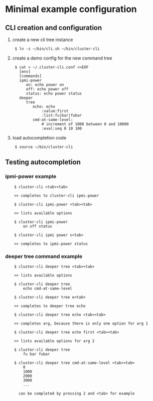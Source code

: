 # Minimal example configuration

## CLI creation and configuration

1. create a new cli tree instance

        $ ln -s ~/bin/cli.sh ~/bin/cluster-cli


2. create a demo config for the new command tree

        $ cat > ~/.cluster-cli.conf <<EOF
          [env]
          [commands]
          ipmi-power
             on: echo power on
             off: echo power off
             status: echo power status
          deeper
             tree
                echo: echo
                    :value:first
                    :list:fu|bar|fubar
                cmd-at-same-level:
                    # increment of 1000 between 0 and 10000
                    :eval:seq 0 10 100

3. load autocompletion code

        $ source ~/bin/cluster-cli

## Testing autocompletion

### ipmi-power example

        $ cluster-cli <tab><tab>

        >> completes to cluster-cli ipmi-power

        $ cluster-cli ipmi-power <tab><tab>

        >> lists available options

        $ cluster-cli ipmi-power
            on off status

        $ cluster-cli ipmi power s<tab>

        >> completes to ipmi-power status

### deeper tree command example

        $ cluster-cli deeper tree <tab><tab>

        >> lists available options

        $ cluster-cli deeper tree 
            echo cmd-at-same-level

        $ cluster-cli deeper tree e<tab>

        >> completes to deeper tree echo 

        $ cluster-cli deeper tree echo <tab><tab>

        >> completes arg, because there is only one option for arg 1

        $ cluster-cli deeper tree echo first <tab><tab>

        >> lists available options for arg 2

        $ cluster-cli deeper tree 
            fu bar fubar

        $ cluster-cli deeper tree cmd-at-same-level <tab><tab>
            0
            1000
            2000
            3000
            ...

          can be completed by pressing 2 and <tab> for example

